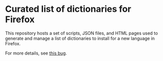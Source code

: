 # Curated list of dictionaries for Firefox

This repository hosts a set of scripts, JSON files, and HTML pages used to
generate and manage a list of dictionaries to install for a new language in
Firefox.

For more details, see [this bug](https://bugzilla.mozilla.org/show_bug.cgi?id=1481375).
